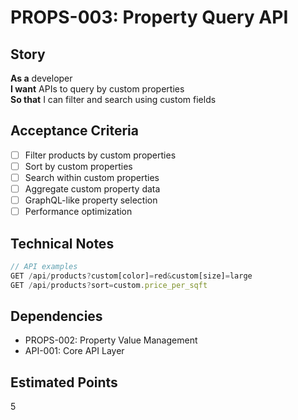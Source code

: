 # PROPS-003: Property Query API

## Story
**As a** developer  
**I want** APIs to query by custom properties  
**So that** I can filter and search using custom fields

## Acceptance Criteria
- [ ] Filter products by custom properties
- [ ] Sort by custom properties
- [ ] Search within custom properties
- [ ] Aggregate custom property data
- [ ] GraphQL-like property selection
- [ ] Performance optimization

## Technical Notes
```typescript
// API examples
GET /api/products?custom[color]=red&custom[size]=large
GET /api/products?sort=custom.price_per_sqft
```

## Dependencies
- PROPS-002: Property Value Management
- API-001: Core API Layer

## Estimated Points
5